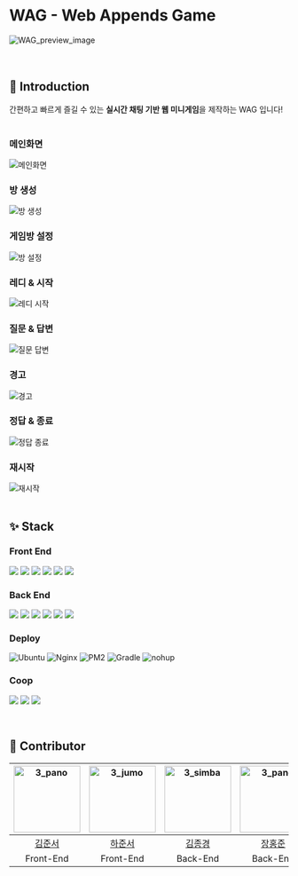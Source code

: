 <!-- <img src="https://capsule-render.vercel.app/api?type=waving&color=B931FC&height=150&section=header&text=&fontSize=0" /> -->


# WAG - Web Appends Game
![WAG_preview_image](https://github.com/pknu-wap/WAG/assets/112786665/64917f27-dc03-4d61-bd95-e5740b0c8dab)
<br>
<br>
<br>



## 🎨 Introduction  


간편하고 빠르게 즐길 수 있는 **실시간 채팅 기반 웹 미니게임**을 제작하는 WAG 입니다!
<br>
<br>
### 메인화면
![메인화면](https://github.com/pknu-wap/WAG/assets/111286262/61824ea4-9e32-4497-b247-2071e0e2eaf4)
### 방 생성
![방 생성](https://github.com/pknu-wap/WAG/assets/111286262/efff8b22-1f66-4274-bacf-c344330523b9)
### 게임방 설정
![방 설정](https://github.com/pknu-wap/WAG/assets/111286262/ab5b5fc8-35ef-47b7-8ac9-836ff7789ae5)
### 레디 & 시작
![레디   시작](https://github.com/pknu-wap/WAG/assets/111286262/4e1d93d6-3a99-4bd3-9340-8432c346d077)
### 질문 & 답변
![질문   답변](https://github.com/pknu-wap/WAG/assets/111286262/d09eac85-2580-415e-b12a-3046ad376ed6)
### 경고
![경고](https://github.com/pknu-wap/WAG/assets/111286262/311edd3c-5634-45fd-85f9-17d3065666d4)
### 정답 & 종료
![정답   종료](https://github.com/pknu-wap/WAG/assets/111286262/b7216f9a-914a-49f8-826d-c3767a9ab8a3)
### 재시작
![재시작](https://github.com/pknu-wap/WAG/assets/111286262/4da3e394-e0be-4fdc-ac3c-7b86008fea7b)
<br>
<br>

## ✨ Stack
### Front End
<img src="https://img.shields.io/badge/react-61DAFB?style=for-the-badge&logo=react&logoColor=white"> <img src="https://img.shields.io/badge/TypeScript-3178C6?style=for-the-badge&logo=typescript&logoColor=white"> <img src="https://img.shields.io/badge/Axios-5A29E4?style=for-the-badge&logo=Axios&logoColor=white"/> <img src="https://img.shields.io/badge/Tailwind_CSS-38B2AC?style=for-the-badge&logo=tailwind-css&logoColor=white"> <img src="https://img.shields.io/badge/sockjs-333333?style=for-the-badge&logo=sockjs&logoColor=white"/> <img src="https://img.shields.io/badge/stomp-333333?style=for-the-badge&logo=stomp&logoColor=white"/>

### Back End
<img src="https://img.shields.io/badge/Spring-6DB33F?style=for-the-badge&logo=Spring&logoColor=white"/> <img src="https://img.shields.io/badge/Spring Boot-6DB33F?style=for-the-badge&logo=Spring Boot&logoColor=white"/> <img src="https://img.shields.io/badge/Spring Security-6DB33F?style=for-the-badge&logo=Spring Security&logoColor=white"/>  <img src="https://img.shields.io/badge/mysql-4479A1?style=for-the-badge&logo=mysql&logoColor=white"> <img src="https://img.shields.io/badge/sockjs-333333?style=for-the-badge&logo=sockjs&logoColor=white"/> <img src="https://img.shields.io/badge/stomp-333333?style=for-the-badge&logo=stomp&logoColor=white"/>

### Deploy
<img src="https://img.shields.io/badge/Ubuntu-E95420?style=for-the-badge&logo=ubuntu&logoColor=white" alt="Ubuntu"> <img src="https://img.shields.io/badge/Nginx-009639?style=for-the-badge&logo=nginx&logoColor=white" alt="Nginx"> <img src="https://img.shields.io/badge/PM2-2B037A?style=for-the-badge&logo=pm2&logoColor=white" alt="PM2">  <img src="https://img.shields.io/badge/Gradle-02303A?style=for-the-badge&logo=gradle&logoColor=white" alt="Gradle"> <img src="https://img.shields.io/badge/nohup-0078D7?style=for-the-badge&logo=gnu-bash&logoColor=white" alt="nohup"> 

### Coop
<img src="https://img.shields.io/badge/figma-E7157B?style=for-the-badge&logo=figma&logoColor=white"> <img src="https://img.shields.io/badge/github-000000?style=for-the-badge&logo=github&logoColor=white"> <img src="https://img.shields.io/badge/notion-000000?style=for-the-badge&logo=notion&logoColor=white"> 

<br>

## 💪 Contributor

<div align="center">

|  <img src="https://avatars.githubusercontent.com/u/112786665?v=4" alt="3_pano" width="120" height="120">  | <img src="https://avatars.githubusercontent.com/u/80705329?v=4" alt="3_jumo" width="120" height="120"> | <img src="https://avatars.githubusercontent.com/u/111286262?v=4" alt="3_simba" width="120" height="120">  | <img src="https://avatars.githubusercontent.com/u/35947667?v=4" alt="3_pano" width="120" height="120"> | <img src="https://avatars.githubusercontent.com/u/130421104?v=4" alt="3_miki" width="120" height="120"> |
| :------------------------------------------------------------------------------------------------------: | :----------------------------------------------------------------------------------------------------: | :------------------------------------------------------------------------------------------------------: | :-----------------------------------------------------------------------------------------------------: | :-----------------------------------------------------------------------------------------------------: |
|  [김준서](https://github.com/oesnuj)   |    [하준서](https://github.com/dev-junseo)     |    [김종경](https://github.com/JONG-KYEONG)   |     [장홍준](https://github.com/wkdghdwns199)   |      [함규빈](https://github.com/PororoAndFriends)      |
| Front-End |  Front-End |  Back-End  |  Back-End |  Back-End

</div>
<br>
